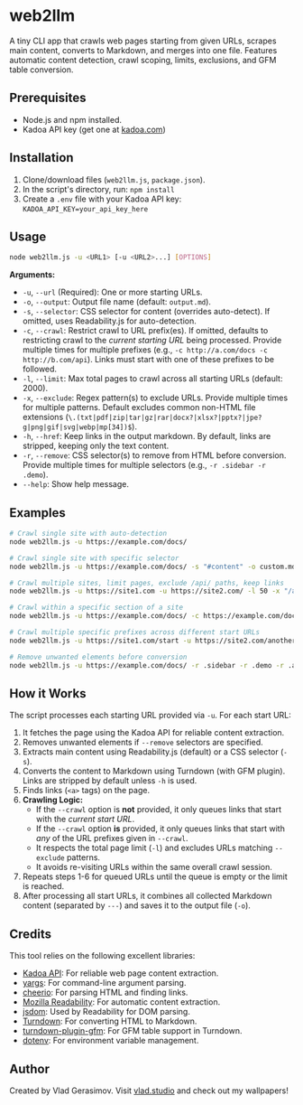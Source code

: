 # web2llm

A tiny CLI app that crawls web pages starting from given URLs, scrapes main content, converts to Markdown, and merges into one file. Features automatic content detection, crawl scoping, limits, exclusions, and GFM table conversion.

## Prerequisites

- Node.js and npm installed.
- Kadoa API key (get one at [kadoa.com](https://kadoa.com))

## Installation

1.  Clone/download files (`web2llm.js`, `package.json`).
2.  In the script's directory, run: `npm install`
3.  Create a `.env` file with your Kadoa API key: `KADOA_API_KEY=your_api_key_here`

## Usage

```bash
node web2llm.js -u <URL1> [-u <URL2>...] [OPTIONS]
```

**Arguments:**

- `-u`, `--url` (Required): One or more starting URLs.
- `-o`, `--output`: Output file name (default: `output.md`).
- `-s`, `--selector`: CSS selector for content (overrides auto-detect). If omitted, uses Readability.js for auto-detection.
- `-c`, `--crawl`: Restrict crawl to URL prefix(es). If omitted, defaults to restricting crawl to the *current starting URL* being processed. Provide multiple times for multiple prefixes (e.g., `-c http://a.com/docs -c http://b.com/api`). Links must start with one of these prefixes to be followed.
- `-l`, `--limit`: Max total pages to crawl across all starting URLs (default: 2000).
- `-x`, `--exclude`: Regex pattern(s) to exclude URLs. Provide multiple times for multiple patterns. Default excludes common non-HTML file extensions (`\.(txt|pdf|zip|tar|gz|rar|docx?|xlsx?|pptx?|jpe?g|png|gif|svg|webp|mp[34])$`).
- `-h`, `--href`: Keep links in the output markdown. By default, links are stripped, keeping only the text content.
- `-r`, `--remove`: CSS selector(s) to remove from HTML before conversion. Provide multiple times for multiple selectors (e.g., `-r .sidebar -r .demo`).
- `--help`: Show help message.

## Examples

```bash
# Crawl single site with auto-detection
node web2llm.js -u https://example.com/docs/

# Crawl single site with specific selector
node web2llm.js -u https://example.com/docs/ -s "#content" -o custom.md

# Crawl multiple sites, limit pages, exclude /api/ paths, keep links
node web2llm.js -u https://site1.com -u https://site2.com/ -l 50 -x "/api/" -h -o combined.md

# Crawl within a specific section of a site
node web2llm.js -u https://example.com/docs/ -c https://example.com/docs/ -o docs_only.md

# Crawl multiple specific prefixes across different start URLs
node web2llm.js -u https://site1.com/start -u https://site2.com/another -c https://site1.com/start/feature -c https://site2.com/another/guide -l 20

# Remove unwanted elements before conversion
node web2llm.js -u https://example.com/docs/ -r .sidebar -r .demo -r .advertisement -o clean.md
```

## How it Works

The script processes each starting URL provided via `-u`. For each start URL:
1. It fetches the page using the Kadoa API for reliable content extraction.
2. Removes unwanted elements if `--remove` selectors are specified.
3. Extracts main content using Readability.js (default) or a CSS selector (`-s`).
4. Converts the content to Markdown using Turndown (with GFM plugin). Links are stripped by default unless `-h` is used.
5. Finds links (`<a>` tags) on the page.
6. **Crawling Logic:**
   - If the `--crawl` option is **not** provided, it only queues links that start with the *current start URL*.
   - If the `--crawl` option **is** provided, it only queues links that start with *any* of the URL prefixes given in `--crawl`.
   - It respects the total page limit (`-l`) and excludes URLs matching `--exclude` patterns.
   - It avoids re-visiting URLs within the same overall crawl session.
7. Repeats steps 1-6 for queued URLs until the queue is empty or the limit is reached.
8. After processing all start URLs, it combines all collected Markdown content (separated by `---`) and saves it to the output file (`-o`).

## Credits

This tool relies on the following excellent libraries:

- [Kadoa API](https://kadoa.com): For reliable web page content extraction.
- [yargs](https://github.com/yargs/yargs): For command-line argument parsing.
- [cheerio](https://github.com/cheeriojs/cheerio): For parsing HTML and finding links.
- [Mozilla Readability](https://github.com/mozilla/readability): For automatic content extraction.
- [jsdom](https://github.com/jsdom/jsdom): Used by Readability for DOM parsing.
- [Turndown](https://github.com/mixmark-io/turndown): For converting HTML to Markdown.
- [turndown-plugin-gfm](https://github.com/mixmark-io/turndown-plugin-gfm): For GFM table support in Turndown.
- [dotenv](https://github.com/motdotla/dotenv): For environment variable management.

## Author

Created by Vlad Gerasimov. Visit [vlad.studio](https://vlad.studio/) and check out my wallpapers!
